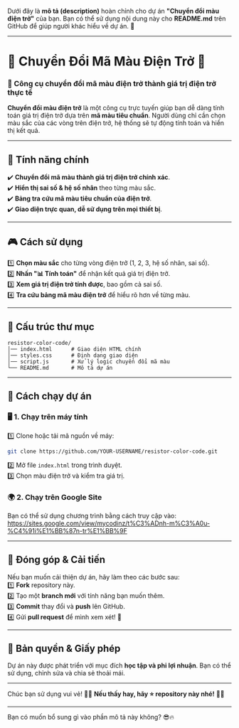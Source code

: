 Dưới đây là **mô tả (description)** hoàn chỉnh cho dự án **"Chuyển đổi màu điện trở"** của bạn. Bạn có thể sử dụng nội dung này cho **README.md** trên GitHub để giúp người khác hiểu về dự án. 🚀  

---

# 🎨 Chuyển Đổi Mã Màu Điện Trở 🎨  
### 🎯 Công cụ chuyển đổi mã màu điện trở thành giá trị điện trở thực tế  

**Chuyển đổi màu điện trở** là một công cụ trực tuyến giúp bạn dễ dàng tính toán giá trị điện trở dựa trên **mã màu tiêu chuẩn**. Người dùng chỉ cần chọn màu sắc của các vòng trên điện trở, hệ thống sẽ tự động tính toán và hiển thị kết quả.  

---

## 🌟 **Tính năng chính**  
✔️ **Chuyển đổi mã màu thành giá trị điện trở chính xác**.  
✔️ **Hiển thị sai số & hệ số nhân** theo từng màu sắc.  
✔️ **Bảng tra cứu mã màu tiêu chuẩn của điện trở**.  
✔️ **Giao diện trực quan, dễ sử dụng trên mọi thiết bị**.  

---

## 🎮 **Cách sử dụng**  
1️⃣ **Chọn màu sắc** cho từng vòng điện trở (1, 2, 3, hệ số nhân, sai số).  
2️⃣ **Nhấn "📊 Tính toán"** để nhận kết quả giá trị điện trở.  
3️⃣ **Xem giá trị điện trở tính được**, bao gồm cả sai số.  
4️⃣ **Tra cứu bảng mã màu điện trở** để hiểu rõ hơn về từng màu.  

---

## 📂 **Cấu trúc thư mục**  
```
resistor-color-code/
│── index.html      # Giao diện HTML chính
│── styles.css      # Định dạng giao diện
│── script.js       # Xử lý logic chuyển đổi mã màu
└── README.md       # Mô tả dự án
```

---

## 🚀 **Cách chạy dự án**  

### 🖥️ **1. Chạy trên máy tính**  
1️⃣ Clone hoặc tải mã nguồn về máy:  
```sh
git clone https://github.com/YOUR-USERNAME/resistor-color-code.git
```
2️⃣ Mở file `index.html` trong trình duyệt.  
3️⃣ Chọn màu điện trở và kiểm tra giá trị.  

### 🌍 **2. Chạy trên Google Site**  
Bạn có thể sử dụng chương trình bằng cách truy cập vào:
https://sites.google.com/view/mycodinz/t%C3%ADnh-m%C3%A0u-%C4%91i%E1%BB%87n-tr%E1%BB%9F

---

## 🎯 **Đóng góp & Cải tiến**  
Nếu bạn muốn cải thiện dự án, hãy làm theo các bước sau:  
1️⃣ **Fork** repository này.  
2️⃣ Tạo một **branch mới** với tính năng bạn muốn thêm.  
3️⃣ **Commit** thay đổi và **push** lên GitHub.  
4️⃣ Gửi **pull request** để mình xem xét! 🚀  

---

## 📜 **Bản quyền & Giấy phép**  
Dự án này được phát triển với mục đích **học tập và phi lợi nhuận**. Bạn có thể sử dụng, chỉnh sửa và chia sẻ thoải mái.  

---

Chúc bạn sử dụng vui vẻ! 🎨✨ **Nếu thấy hay, hãy ⭐ repository này nhé!** 🚀📏  

---

Bạn có muốn bổ sung gì vào phần mô tả này không? 😎🔥
